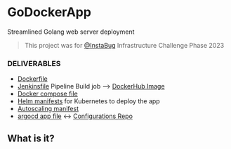 # GoDockerApp
Streamlined Golang web server deployment

> This project was for [@InstaBug](https://github.com/Instabug) Infrastructure Challenge Phase 2023

### DELIVERABLES
- [Dockerfile](https://github.com/omarmoo5/GoDockerApp/blob/main/Dockerfile)
- [Jenkinsfile](https://github.com/omarmoo5/GoDockerApp/blob/main/Jenkinsfile) Pipeline Build job --> [DockerHub Image](https://hub.docker.com/r/omarmokhtar99/go-docker-app)
- [Docker compose file](https://github.com/omarmoo5/GoDockerApp/blob/main/docker-compose.yml)
- [Helm manifests](https://github.com/omarmoo5/GoDockerApp/tree/main/goApp) for Kubernetes to deploy the app
- [Autoscaling manifest](https://github.com/omarmoo5/GoDockerApp/blob/main/goApp/templates/app-hpa.yaml)
- [argocd app file](https://github.com/omarmoo5/GoDockerApp/blob/main/agrocd-app.yaml) <-> [Configurations Repo](https://github.com/omarmoo5/goDockerApp-conf)

## What is it?

